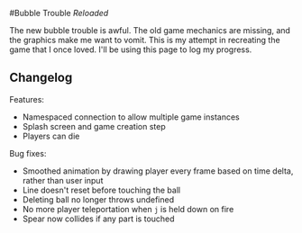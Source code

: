 #Bubble Trouble _Reloaded_

The new bubble trouble is awful. The old game mechanics are missing, and the graphics make me want to vomit. This is my attempt in recreating the game that I once loved. I'll be using this page to log my progress.

## Changelog

Features:

* Namespaced connection to allow multiple game instances
* Splash screen and game creation step
* Players can die

Bug fixes:

* Smoothed animation by drawing player every frame based on time delta, rather than user input
* Line doesn't reset before touching the ball
* Deleting ball no longer throws undefined
* No more player teleportation when `j` is held down on fire
* Spear now collides if any part is touched
